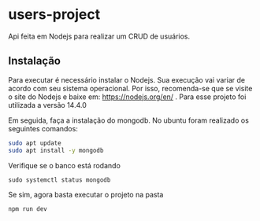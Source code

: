 # users-project
Api feita em Nodejs para realizar um CRUD de usuários.

## Instalação
Para executar é necessário instalar o Nodejs. Sua execução vai variar de acordo com seu sistema operacional. Por isso, recomenda-se que se visite o site do Nodejs e baixe em: https://nodejs.org/en/ . Para esse projeto foi utilizada a versão 14.4.0

Em seguida, faça a instalação do mongodb. No ubuntu foram realizado os seguintes comandos:

```bash
sudo apt update
sudo apt install -y mongodb
```
Verifique se o banco está rodando 

```
sudo systemctl status mongodb
```
Se sim, agora basta executar o projeto na pasta

```
npm run dev
```
